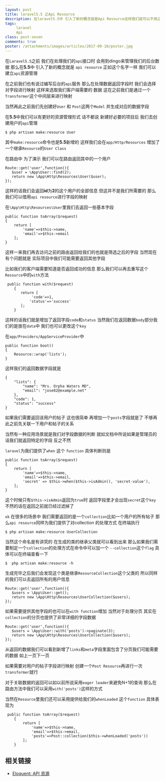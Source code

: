 ```yaml
---
layout: post
title: laravel5.5 之Api Resource
description: 在laravel5.5中 引入了新的概念就是Api Resource这样我们就可以不用之前的Dingo而自定义返回字段和数据
tags:
     laravel
     Api
class: post-seven
comments: true
poster: /attachments/images/articles/2017-09-10/poster.jpg
---
```


在`Laravel5.5`之前  我们在处理我们的`api`接口时 会用到dingo来管理我们的后台数据  那么在**5.5**中 引入了新的概念就是
`api resource` 正如这个名字一样  我们可以建立`api`资源管理 

在之前我们也有说过编写后台的`api`服务  那么在处理数据返回字段时   我们会选择对字段进行映射 这样来选取我们客户端需要的
数据  这在之前我们是通过一个`Transformer`这个中间层来进行映射

当然再此之前我们先创建好`User` 和 `Post`这两个`Model`  并生成对应的数据字段

在**5.5**中我们可以有更好的资源管理形式  话不都说  新建好必要的项目后 我们去创建用户的`api`管理

```shell
$ php artisan make:resource User
```
其中`make:resource`命令也是**5.5**新增的  这样我们会在`app/Http/Resources` 增加了一个继承`Resource`的`User Class`

在路由中  为了演示  我们可以在路由返回其中的一个用户
```php?start_inline=1
Route::get('user',function(){
   $user = \App\User::find(2);
   return new \App\Http\Resources\User($user);
});
```
这样的话我们会返回**id**为**2**的这个用户的全部信息  但这并不是我们所需要的  那么我们可以借用`api resource`进行字段的映射

在`\App\Http\Resources\User`里我们去返回一些基本字段
```php?start_inline=1
public function toArray($request)
{
    return [
        'name'=>$this->name,
        'email'=>$this->email
    ];
}
```
这样一来我们再去访问之前的路由返回给我们的也就是筛选之后的字段  当然现在有个问题就是  实际项目中我们可能需要返回其他字段

比如我们的客户端需要知道是否返回成功的信息  那么我们可以再去重写这个`Resource`中的`with`方法
```php?start_inline=1
 public function with($request)
    {
       return [
            'code'=>1,
           'status'=>'success'
       ];
    }
```
这样的话我们就是增加了返回字段`code`和`status`  当然我们在返回数据`body`部分我们的是放在`data`中  我们也可以更改这个`key`

在`app/Providers/AppServiceProvider`中
```php?start_inline=1
public function boot()
{
    Resource::wrap('lists');
}
```
这样我们的返回数据字段就是
```php?start_inline=1
{
    "lists": {
        "name": "Mrs. Orpha Waters MD",
        "email": "jose82@example.net"
    },
    "code": 1,
    "status": "success"
}
```

如果我们需要返回该用户的帖子  这也很简单 再增加一个`posts`字段就是了 不够再此之前先关联一下用户和帖子的关系

当然有一种应用场景就是我们对字段数据的判断  就如文档中所说如果是管理员的话我们就返回特定的字段  反之不然

`laravel`为我们提供了`when` 这个 `function`  具体判断则是
```php?start_inline=1
public function toArray($request)
{
    return [
        'name'=>$this->name,
        'email'=>$this->email,
        'secret' => $this->when($this->isAdmin(), 'secret-value'),
    ];
}
```
这个时候只有`$this->isAdmin`返回为`true`时  返回字段里才会出现`secret`这个`key`  不然的话在返回之前就已经过滤掉了

`ok` 在很多的场景中  我们需要返回的是一个`collection`比如一个用户的所有帖子  那么`api resource`同样为我们提供了对collection
的处理方式  在终端执行
```shell
$ php artisan make:resource UserCollection
```
当然这个命名是有讲究的  在生成的类的继承父类就可以看到出来   那么如果我们需要制定一个`collection`的处理方式在命令中可以加一个
`--collection`这个`flag`  具体可以在终端查看一下
```shell
$  php artisan make:resource -h
```
生成完毕之后我们会发现这个类是继承`ResourceCollection`这个父类的  所以同样的我们可以去返回所有的用户信息
```php?start_inline
Route::get('user',function(){
   $users = \App\User::get();
   return new \App\Http\Resources\UserCollection($users);
});
```

如果需要提供其他字段的也可以在`with function`增加  当然对于处理分页  其实在`collection`的分页也提供了非常详细的字段数据
```php?start_inline=1
Route::get('user',function(){
   $users = \App\User::with('posts')->paginate(3);
   return new \App\Http\Resources\UserCollection($users);
});
```
从返回的数据我们可以看到新增了`links`和`meta`字段里面包含了分页我们可能需要的数据 如上一页下一页

如果需要对用户的帖子字段进行映射  创建一个`Post Resource`再进行一次`transformer`就行

对于关联数据的返回可以如以前所说采用`eager loader`来避免N+1的查询  那么在路由方法中我们可以采用`with('posts')`这样的方式

当然在`Resource`里我们还可以采用提供给我们的`whenLoaded` 这个`function`  具体表现为
```php?start_inline=1
 public function toArray($request)
    {
        return [
            'name'=>$this->name,
            'email'=>$this->email,
            'posts'=>Post::collection($this->whenLoaded('posts'))
        ];
    }
```



## 相关链接

- [Eloquent: API 资源](https://d.laravel-china.org/docs/5.5/eloquent-resources)

